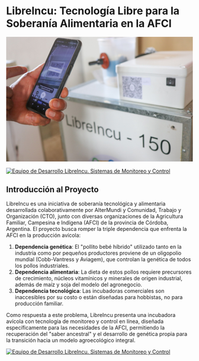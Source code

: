 # **LibreIncu: Tecnología Libre para la Soberanía Alimentaria en la AFCI**

![](/docs/images/IncuCeluQR.jpg)

[![Equipo de Desarrollo LibreIncu. Sistemas de Monitoreo y Control](https://www.youtube.com/watch?v=WrC1Y-ACtMoç/0.jpg)](https://www.youtube.com/watch?v=WrC1Y-ACtMoç)

## **Introducción al Proyecto**

LibreIncu es una iniciativa de soberanía tecnológica y alimentaria desarrollada colaborativamente por AlterMundi y Comunidad, Trabajo y Organización (CTO), junto con diversas organizaciones de la Agricultura Familiar, Campesina e Indígena (AFCI) de la provincia de Córdoba, Argentina. El proyecto busca romper la triple dependencia que enfrenta la AFCI en la producción avícola:

1. **Dependencia genética**: El "pollito bebé híbrido" utilizado tanto en la industria como por pequeños productores proviene de un oligopolio mundial (Cobb-Vantress y Aviagem), que controlan la genética de todos los pollos industriales.  
2. **Dependencia alimentaria**: La dieta de estos pollos requiere precursores de crecimiento, núcleos vitamínicos y minerales de origen industrial, además de maíz y soja del modelo del agronegocio.  
3. **Dependencia tecnológica**: Las incubadoras comerciales son inaccesibles por su costo o están diseñadas para hobbistas, no para producción familiar.

Como respuesta a este problema, LibreIncu presenta una incubadora avícola con tecnología de monitoreo y control en línea, diseñada específicamente para las necesidades de la AFCI, permitiendo la recuperación del "saber ancestral" y el desarrollo de genética propia para la transición hacia un modelo agroecológico integral.

[![Equipo de Desarrollo LibreIncu. Sistemas de Monitoreo y Control](https://img.youtube.com/vi/SZky4Ak8hUw/0.jpg)](https://youtu.be/SZky4Ak8hUw)
